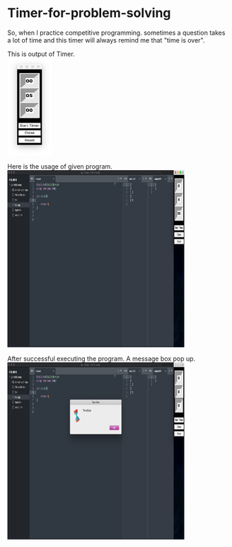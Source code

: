 # Timer-for-problem-solving
So, when I practice competitive programming. sometimes a question takes a lot of time and this timer will always remind me that "time is over".
<br>

This is output of Timer.<br>
<img src="outputs/output.png" width=100 height=220>
<br>

Here is the usage of given program.<br>
<img src="outputs/usage.png" width=400 height=400>
<br>

After successful executing the program. A message box pop up.<br>
<img src="outputs/output-usage.png" width=400 height=400>


